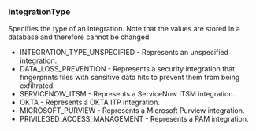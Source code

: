 ### IntegrationType
Specifies the type of an integration. Note that the values are stored in a
 database and therefore cannot be changed.

- INTEGRATION_TYPE_UNSPECIFIED - Represents an unspecified integration.
- DATA_LOSS_PREVENTION - Represents a security integration that fingerprints files with sensitive
 data hits to prevent them from being exfiltrated.
- SERVICENOW_ITSM - Represents a ServiceNow ITSM integration.
- OKTA - Represents a OKTA ITP integration.
- MICROSOFT_PURVIEW - Represents a Microsoft Purview integration.
- PRIVILEGED_ACCESS_MANAGEMENT - Represents a PAM integration.
